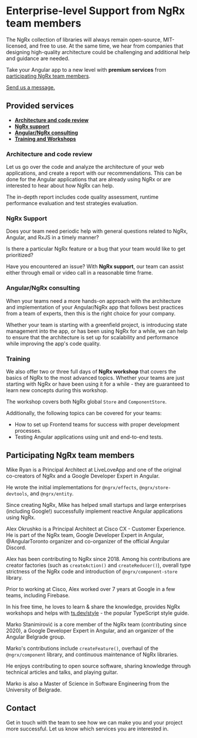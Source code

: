 
<h1 class="banner-headline">Enterprise-level Support from NgRx team members</h1>

The NgRx collection of libraries will always remain open-source, MIT-licensed, and free to use. At the same time, we hear from companies that designing high-quality architecture could be challenging and additional help and guidance are needed.

Take your Angular app to a new level with **premium services** from [participating NgRx team members](#participating-ngrx-team-members).

[Send us a message.](#contact)

## Provided services
- [**Architecture and code review**](#architecture-and-code-review)
- [**NgRx support**](#ngrx-support)
- [**Angular/NgRx consulting**](#angularngrx-consulting)
- [**Training and Workshops**](#training)

### Architecture and code review
Let us go over the code and analyze the architecture of your web applications, and create a report with our recommendations. This can be done for the Angular applications that are already using NgRx or are interested to hear about how NgRx can help.

The in-depth report includes code quality assessment, runtime performance evaluation and test strategies evaluation.

### NgRx Support
Does your team need periodic help with general questions related to NgRx, Angular, and RxJS in a timely manner?

Is there a particular NgRx feature or a bug that your team would like to get prioritized?

Have you encountered an issue? With **NgRx support**, our team can assist either through email or video call in a reasonable time frame.

### Angular/NgRx consulting
When your teams need a more hands-on approach with the architecture and implementation of your Angular/NgRx app that follows best practices from a team of experts, then this is the right choice for your company.

Whether your team is starting with a greenfield project, is introducing state management into the app, or has been using NgRx for a while, we can help to ensure that the architecture is set up for scalability and performance while improving the app's code quality.

### Training
We also offer two or three full days of **NgRx workshop** that covers the basics of NgRx to the most advanced topics. Whether your teams are just starting with NgRx or have been using it for a while - they are guaranteed to learn new concepts during this workshop.

The workshop covers both NgRx global `Store` and `ComponentStore`.

Additionally, the following topics can be covered for your teams:

- How to set up Frontend teams for success with proper development processes.
- Testing Angular applications using unit and end-to-end tests.

## Participating NgRx team members

<div class="team-grid">
    <ngrx-contributor json='{"name": "Mike Ryan", "picture": "mike-ryan.jpg"}'></ngrx-contributor>
    <div class="member-description">Mike Ryan is a Principal Architect at LiveLoveApp and one of the original
        co-creators of NgRx and a Google Developer Expert in Angular.
        <p>He wrote the initial implementations for <code>@ngrx/effects</code>, <code>@ngrx/store-devtools</code>, and
            <code>@ngrx/entity</code>.</p>
        <p>Since creating NgRx, Mike has helped small startups and large enterprises (including Google!) successfully
            implement reactive Angular applications using NgRx.</p>
    </div>
    <ngrx-contributor json='{"name": "Alex Okrushko", "picture": "alex-okrushko.jpg"}'></ngrx-contributor>
    <div class="member-description">Alex Okrushko is a Principal Architect at Cisco CX - Customer Experience. He is part
        of the NgRx team, Google Developer Expert in Angular, @AngularToronto organizer and co-organizer of the official
        Angular Discord.
        <p>Alex has been contributing to NgRx since 2018. Among his contributions are creator factories (such as
            <code>createAction()</code> and <code>createReducer()</code>), overall type strictness of the NgRx code and
            introduction of <code>@ngrx/component-store</code> library.</p>
        <p>Prior to working at Cisco, Alex worked over 7 years at Google in a few teams, including Firebase.</p>
        <p>In his free time, he loves to learn & share the knowledge, provides NgRx workshops and helps with <a
                href="https://ts.dev/style">ts.dev/style</a> - the popular TypeScript style guide.</p>
    </div>
    <ngrx-contributor json='{"name": "Marko Stanimirović", "picture":"marko.jpg"}'></ngrx-contributor>
    <div class="member-description">Marko Stanimirović is a core member of the NgRx team (contributing since 2020),
        a Google Developer Expert in Angular, and an organizer of the Angular Belgrade group.
        <p>Marko's contributions include <code>createFeature()</code>, overhaul of the <code>@ngrx/component</code>
            library, and continuous maintenance of NgRx libraries.</p>
        <p>He enjoys contributing to open source software, sharing knowledge through technical articles and talks, and
            playing guitar.</p>
        <p>Marko is also a Master of Science in Software Engineering from the University of Belgrade.</p>
    </div>
</div>

## Contact

Get in touch with the team to see how we can make you and your project more successful. Let us know which services you are interested in.

<ngrx-contact-form></ngrx-contact-form>
